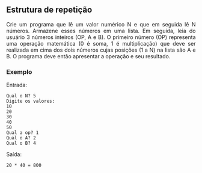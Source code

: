 ## Estrutura de repetição

<p style="text-align: justify">
Crie um programa que lê um valor numérico N e que em seguida lê N números. Armazene esses números em uma lista. Em seguida, leia do usuário 3 números inteiros (OP, A e B). O primeiro número (OP) representa uma operação matemática (0 é soma, 1 é multiplicação) que deve ser realizada em cima dos dois números cujas posições (1 a N) na lista são A e B. O programa deve então apresentar a operação e seu resultado.
</p>

### Exemplo

Entrada:

```
Qual o N? 5
Digite os valores:
10
20
30
40
50
Qual a op? 1
Qual o A? 2
Qual o B? 4
```

Saída:

```
20 * 40 = 800
```
